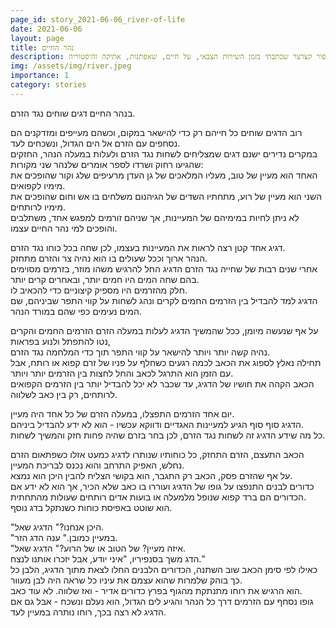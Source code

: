 ```yaml
---
page_id: story_2021-06-06_river-of-life
date: 2021-06-06
layout: page
title: נהר החיים
description: סיפור קצרצר שכתבתי בזמן השירות הצבאי, על חיים, שאפתנות, אתיקה והיסטוריה.
img: /assets/img/river.jpeg
importance: 1
category: stories
---
```


בנהר החיים דגים שוחים נגד הזרם.

רוב הדגים שוחים כל חייהם רק כדי להישאר במקום, וכשהם מעייפים ומזדקנים הם נסחפים עם הזרם אל הים הגדול, ונשכחים לעד.  
במקרים נדירים ישנם דגים שמצליחים לשחות נגד הזרם ולעלות במעלה הנהר, החזקים שהגיעו רחוק ושרדו לספר אומרים שלנהר שני מקורות:  
האחד הוא מעיין של טוב, מעליו המלאכים של גן העדן מרעיפים שלג וקור שהופכים את מימיו לקפואים.  
השני הוא מעיין של רוע, מתחתיו השדים של הגיהנום משלחים בו אש וחום שהופכים את מימיו לרותחים.  
לא ניתן לחיות במימיהם של המעיינות, אך שניהם זורמים למפגש אחד, משתלבים והופכים למי נהר החיים עצמו.

דגיג אחד קטן רצה לראות את המעיינות בעצמו, לכן שחה בכל כוחו נגד הזרם.  
הנהר ארוך וככל שעולים בו הוא נהיה צר והזרם מתחזק.  
אחרי שנים רבות של שחייה נגד הזרם הדגיג החל להרגיש משהו מוזר, בזרמים מסוימים בהם שחה המים היו חמים יותר, ובאחרים קרים יותר.  
חלק מהזרמים היו מספיק קיצוניים כדי להכאיב לו.  
הדגיג למד להבדיל בין הזרמים החמים לקרים ונהג לשחות על קווי התפר שביניהם, שם המים נעימים כפי שהם במורד הנהר.

על אף שנעשה מיומן, ככל שהמשיך הדגיג לעלות במעלה הזרם הזרמים החמים והקרים נטו להתפתל ולנוע בפראות,  
נהיה קשה יותר ויותר להישאר על קווי התפר תוך כדי המלחמה נגד הזרם.  
תחילה נאלץ לספוג את הכאב לכמה רגעים כשחלף על פניו של זרם קפוא או רותח, אבל עם הזמן הוא התרגל לכאב והחל לחצות בין הזרמים יותר ויותר.  
הכאב הקהה את חושיו של הדגיג, עד שכבר לא יכל להבדיל יותר בין הזרמים הקפואים לרותחים, רק בין כאב לשלווה.

יום אחד הזרמים התפצלו, במעלה הזרם של כל אחד היה מעיין.  
הדגיג סוף סוף הגיע למעיינות האגדיים ודווקא עכשיו - הוא לא ידע להבדיל ביניהם.  
כל מה שידע הדגיג זה לשחות נגד הזרם, לכן בחר בזרם שהיה פחות חזק והמשיך לשחות.

הכאב התעצם, הזרם התחזק, כל כוחותיו שנותרו לדגיג כמעט אזלו כשפתאום הזרם נחלש, האפיק התרחב והוא נכנס לבריכת המעיין.  
על אף שהזרם פסק, הכאב רק התגבר, הוא בקושי הצליח להבין היכן הוא נמצא.  
כדורים לבנים התנפצו על גופו של הדגיג ועוררו בו כאב שלא הכיר, אך הוא לא ידע אם הכדורים הם ברד קפוא שנופל מלמעלה או בועות אדים רותחים שעולות מהתחתית.  
הוא שוטט באפיסת כוחות כשנתקל בדג נוסף.

"היכן אנחנו?" הדגיג שאל.  
"במעיין כמובן." ענה הדג הזר.  
"איזה מעיין? של הטוב או של הרוע?" הדגיג שאל.  
הדג משך בסנפיריו, "איני יודע, אבל יזכרו אותנו לנצח."  
כאילו לפי סימן הכאב שוב השתנה, הכדורים הלבנים החלו לצאת מתוך הדגיג, הלבן כל כך בוהק שלמרות שהוא עצמם את עיניו כל שראה היה לבן מעוור.  
הוא הרגיש את רוחו מתנתקת מהגוף בפרץ כדורים אדיר - ואז שלווה. לא עוד כאב.  
גופו נסחף עם הזרמים דרך כל הנהר והגיע לים הגדול, הוא נעלם ונשכח - אבל גם אם הדגיג לא רצה בכך, רוחו נותרה במעיין לעד.
